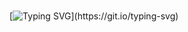 ### 
[![Typing SVG](https://readme-typing-svg.herokuapp.com?font=Fira+Code&pause=1000&color=C7F7A0&background=00000007&center=true&vCenter=true&multiline=true&width=435&lines=This+Muhammad+Jhohirul+Islam+Shohag;I+hope+by+the+Al-Mighty+Allah(God)++you+are+Well+and+Healthy.)](https://git.io/typing-svg)


<!--
**MuhammadShohagIslam/MuhammadShohagIslam** is a ✨ _special_ ✨ repository because its `README.md` (this file) appears on your GitHub profile.

Here are some ideas to get you started:

- 🔭 I’m currently working on ...
- 🌱 I’m currently learning ...
- 👯 I’m looking to collaborate on ...
- 🤔 I’m looking for help with ...
- 💬 Ask me about ...
- 📫 How to reach me: ...
- 😄 Pronouns: ...
- ⚡ Fun fact: ...
-->
